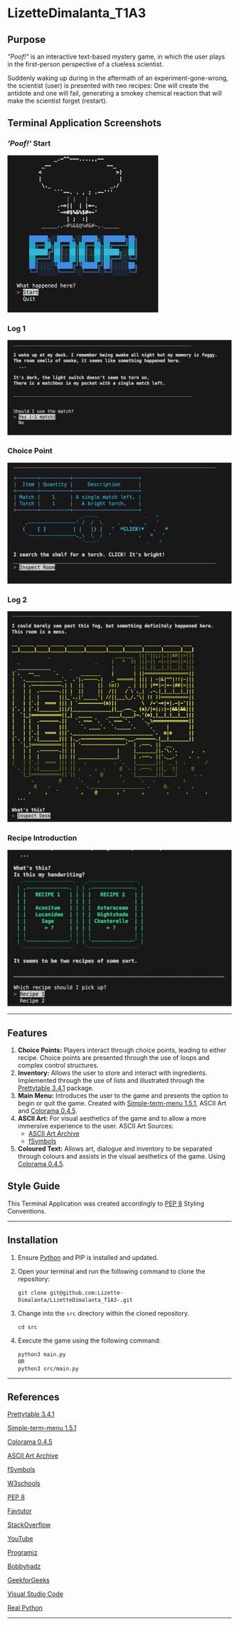 # LizetteDimalanta_T1A3

## Purpose

*"Poof!"* is an interactive text-based mystery game, in which the user plays in the first-person perspective of a clueless scientist.

Suddenly waking up during in the aftermath of an experiment-gone-wrong, the scientist (user) is presented with two recipes:
One will create the antidote and one will fail, generating a smokey chemical reaction that will make the scientist forget (restart).

## Terminal Application Screenshots

### __*'Poof!'* Start__

![Poof Introduction](/src/images/PoofIntro.jpeg)

### Log 1

![Log 1](/src/images/Log1.jpeg)

### Choice Point

![Choice Point 1](/src/images/ChoicePoint1.jpeg)

### Log 2

![Log 2](/src/images/Log2.jpeg)

### Recipe Introduction

![Recipe Introduction](/src/images/RecipeIntroduction.jpeg)

-----

## Features

1. __Choice Points:__ Players interact through choice points, leading to either recipe. Choice points are presented through the use of loops and complex control structures.
2. __Inventory:__ Allows the user to store and interact with ingredients. Implemented through the use of lists and illustrated through the [Prettytable 3.4.1](https://pypi.org/project/prettytable/3.4.1/) package.
3. __Main Menu:__ Introduces the user to the game and presents the option to begin or quit the game. Created with [Simple-term-menu 1.5.1](https://pypi.org/project/simple-term-menu/), ASCII Art and [Colorama 0.4.5](https://pypi.org/project/colorama/).
4. __ASCII Art:__ For visual aesthetics of the game and to allow a more immersive experience to the user.
    ASCII Art Sources:
    - [ASCII Art Archive](https://www.asciiart.eu/)
    - [fSymbols](https://fsymbols.com/text-art/twitter/#all_cats)
5. __Coloured Text:__ Allows art, dialogue and inventory to be separated through colours and assists in the visual aesthetics of the game. Using [Colorama 0.4.5](https://pypi.org/project/colorama/).

## Style Guide

This Terminal Application was created accordingly to [PEP 8](https://pep8.org/) Styling Conventions.

-----

## Installation

1. Ensure [Python](https://www.python.org/downloads/) and PIP is installed and updated.
2. Open your terminal and run the following command to clone the repository:

    ```python3
    git clone git@github.com:Lizette-Dimalanta/LizetteDimalanta_T1A3-.git
    ```

3. Change into the `src` directory within the cloned repository.

    ```python3
    cd src
    ```

4. Execute the game using the following command:

    ```python3
    python3 main.py
    OR
    python3 src/main.py
    ```

-----

## References

[Prettytable 3.4.1](https://pypi.org/project/prettytable/3.4.1/)

[Simple-term-menu 1.5.1](https://pypi.org/project/simple-term-menu/)

[Colorama 0.4.5](https://pypi.org/project/colorama/)

[ASCII Art Archive](https://www.asciiart.eu/)

[fSymbols](https://fsymbols.com/text-art/twitter/#all_cats)

[W3schools](https://www.w3schools.com/python/default.asp)

[PEP 8](https://pep8.org/)

[Favtutor](https://favtutor.com/blogs/remove-duplicates-from-list-python)

[StackOverflow](https://stackoverflow.com/questions/11957106/unused-import-warning-and-pylint)

[YouTube](https://www.youtube.com/watch?v=AsafkCAJpJ0&ab_channel=LivePython)

[Programiz](https://www.programiz.com/python-programming/methods/list/extend)

[Bobbyhadz](https://bobbyhadz.com/blog/python-indexerror-pop-index-out-of-range#:~:text=The%20Python%20%22IndexError%3A%20pop%20index,last%20item%20from%20the%20list.)

[GeekforGeeks](https://www.geeksforgeeks.org/)

[Visual Studio Code](https://code.visualstudio.com/docs/python/settings-reference)

[Real Python](https://realpython.com/lessons/why-cant-python-find-my-modules/)

-----